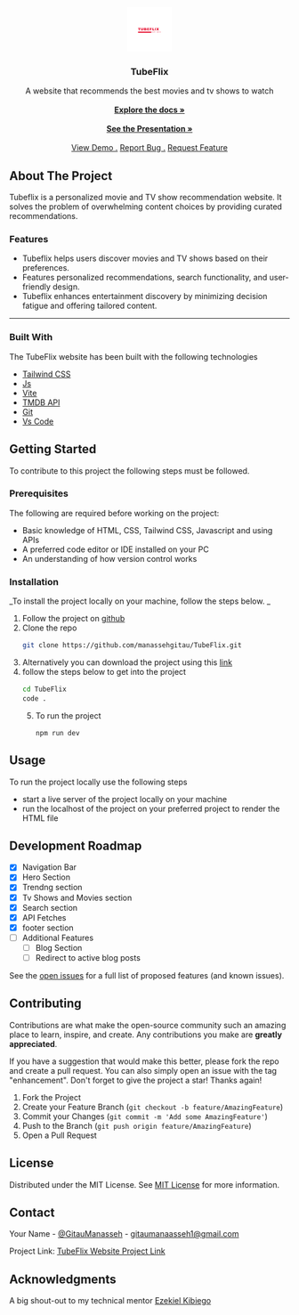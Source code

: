 <br/>
<div align="center">
<a href="https://github.com/manassehgitau/TubeFlix">
<img src="./assets/icons/tubeflix-light-mode.png" alt="Logo" width="80" height="80">
</a>
<h3 align="center">TubeFlix</h3>
<p align="center">
A website that recommends the best movies and tv shows to watch
<br/>
<br/>
<a href="https://github.com/manassehgitau/TubeFlix/blob/main/README.md"><strong>Explore the docs »</strong></a>
 <br />
 <br />
<a href="https://www.canva.com/design/DAGgg8958MY/gGwfhmwu66pNvVxgnqSd4Q/view?utm_content=DAGgg8958MY&utm_campaign=designshare&utm_medium=link2&utm_source=uniquelinks&utlId=h6e6cb123be"><strong>See the Presentation »</strong></a>
<br/>
<br/>
<a href="https://capstone-02-zeta.vercel.app/">View Demo .</a>  
<a href="https://github.com/manassehgitau/TubeFlix/issues">Report Bug .</a>
<a href="https://github.com/manassehgitau/TubeFlix/issues">Request Feature</a>
</p>
</div>

## About The Project

 <!-- > An Image of the screenshot is added -->

<!-- ![Product Screenshot](./assets/imgs/hero.png) -->

Tubeflix is a   personalized movie and TV show recommendation website. It solves the problem of overwhelming content choices by providing curated recommendations.

### Features
- Tubeflix helps users discover movies and TV shows based on their preferences.
- Features personalized recommendations, search functionality, and user-friendly design.
- Tubeflix enhances entertainment discovery by minimizing decision fatigue and offering tailored content.

---


### Built With

The TubeFlix website has been built with the following technologies

- [Tailwind CSS]()
- [Js]()
- [Vite]()
- [TMDB API]()
- [Git]()
- [Vs Code]()

## Getting Started

To contribute to this project the following steps must be followed.

### Prerequisites

The following are required before working on the project:

- Basic knowledge of HTML, CSS, Tailwind CSS, Javascript and using APIs
- A preferred code editor or IDE installed on your PC
- An understanding of how version control works

### Installation

_To install the project locally on your machine, follow the steps below. _

1. Follow the project on [github](https://github.com/manassehgitau/TubeFlix)
2. Clone the repo
   ```sh
   git clone https://github.com/manassehgitau/TubeFlix.git
   ```
3. Alternatively you can download the project using this [link](https://github.com/manassehgitau/TubeFlix)
4. follow the steps below to get into the project
   ```bash
   cd TubeFlix
   code .
   ```
   5. To run the project
      ```
      npm run dev
      ```
      
## Usage

To run the project locally use the following steps

- start a live server of the project locally on your machine
- run the localhost of the project on your preferred project to render the HTML file

## Development Roadmap

- [x] Navigation Bar
- [x] Hero Section
- [x] Trendng section
- [x] Tv Shows and Movies section
- [x] Search section
- [x] API Fetches
- [x] footer section
- [ ] Additional Features
  - [ ] Blog Section
  - [ ] Redirect to active blog posts

See the [open issues](https://github.com/manassehgitau/TubeFlix/issues) for a full list of proposed features (and known issues).

## Contributing

Contributions are what make the open-source community such an amazing place to learn, inspire, and create. Any contributions you make are **greatly appreciated**.

If you have a suggestion that would make this better, please fork the repo and create a pull request. You can also simply open an issue with the tag "enhancement".
Don't forget to give the project a star! Thanks again!

1. Fork the Project
2. Create your Feature Branch (`git checkout -b feature/AmazingFeature`)
3. Commit your Changes (`git commit -m 'Add some AmazingFeature'`)
4. Push to the Branch (`git push origin feature/AmazingFeature`)
5. Open a Pull Request

## License

Distributed under the MIT License. See [MIT License](https://opensource.org/licenses/MIT) for more information.

## Contact

Your Name - [@GitauManasseh](https://twitter.com/GitauManasseh) - gitaumanaasseh1@gmail.com

Project Link: [TubeFlix Website Project Link](https://github.com/manassehgitau/TubeFlix)

## Acknowledgments

A big shout-out to my technical mentor
[Ezekiel Kibiego](https://github.com/ezekielkibiego)
